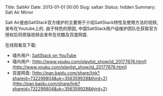 Title: SaltAir
Date: 2013-01-01 00:00
Slug: saltair
Status: hidden
Summary: Salt Air Mirror

Salt Air是由SaltStack官方维护的主要用于介绍SaltStack特性及使用方法的视频,发布在Youtube上的. 由于特色的原因, 中国SaltStack用户组维护团队在获取官方授权后将原版视频会发布在优酷及百度网盘.

在线观看及下载:

* 墙外用户: [SaltStack on YouTube](https://www.youtube.com/user/SaltStack)
* 墙内用户: [http://www.youku.com/playlist_show/id_20177676.html](http://www.youku.com/playlist_show/id_20177676.html)
* 百度网盘: [http://pan.baidu.com/share/link?shareid=732299804&uk=356359928&third=2](http://pan.baidu.com/share/link?shareid=732299804&uk=356359928&third=2)

